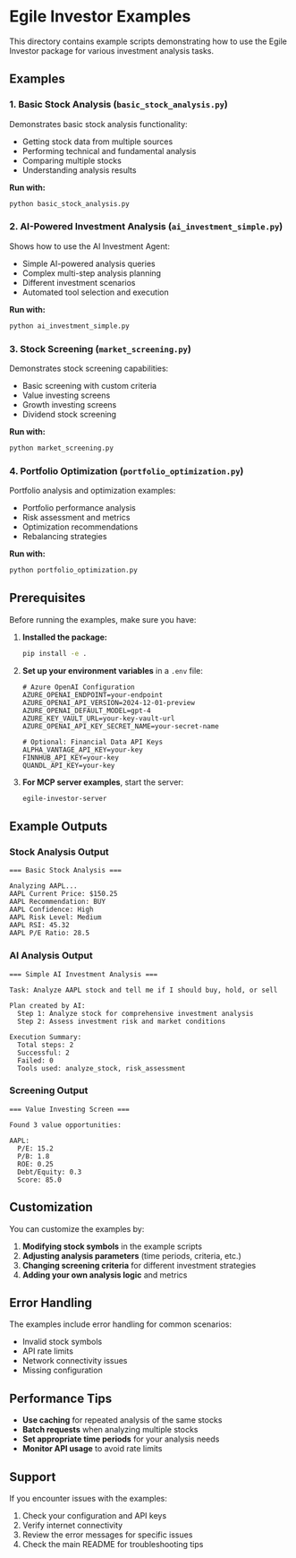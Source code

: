 # Egile Investor Examples

This directory contains example scripts demonstrating how to use the Egile Investor package for various investment analysis tasks.

## Examples

### 1. Basic Stock Analysis (`basic_stock_analysis.py`)
Demonstrates basic stock analysis functionality:
- Getting stock data from multiple sources
- Performing technical and fundamental analysis
- Comparing multiple stocks
- Understanding analysis results

**Run with:**
```bash
python basic_stock_analysis.py
```

### 2. AI-Powered Investment Analysis (`ai_investment_simple.py`)
Shows how to use the AI Investment Agent:
- Simple AI-powered analysis queries
- Complex multi-step analysis planning
- Different investment scenarios
- Automated tool selection and execution

**Run with:**
```bash
python ai_investment_simple.py
```

### 3. Stock Screening (`market_screening.py`)
Demonstrates stock screening capabilities:
- Basic screening with custom criteria
- Value investing screens
- Growth investing screens
- Dividend stock screening

**Run with:**
```bash
python market_screening.py
```

### 4. Portfolio Optimization (`portfolio_optimization.py`)
Portfolio analysis and optimization examples:
- Portfolio performance analysis
- Risk assessment and metrics
- Optimization recommendations
- Rebalancing strategies

**Run with:**
```bash
python portfolio_optimization.py
```

## Prerequisites

Before running the examples, make sure you have:

1. **Installed the package:**
   ```bash
   pip install -e .
   ```

2. **Set up your environment variables** in a `.env` file:
   ```env
   # Azure OpenAI Configuration
   AZURE_OPENAI_ENDPOINT=your-endpoint
   AZURE_OPENAI_API_VERSION=2024-12-01-preview
   AZURE_OPENAI_DEFAULT_MODEL=gpt-4
   AZURE_KEY_VAULT_URL=your-key-vault-url
   AZURE_OPENAI_API_KEY_SECRET_NAME=your-secret-name
   
   # Optional: Financial Data API Keys
   ALPHA_VANTAGE_API_KEY=your-key
   FINNHUB_API_KEY=your-key
   QUANDL_API_KEY=your-key
   ```

3. **For MCP server examples**, start the server:
   ```bash
   egile-investor-server
   ```

## Example Outputs

### Stock Analysis Output
```
=== Basic Stock Analysis ===

Analyzing AAPL...
AAPL Current Price: $150.25
AAPL Recommendation: BUY
AAPL Confidence: High
AAPL Risk Level: Medium
AAPL RSI: 45.32
AAPL P/E Ratio: 28.5
```

### AI Analysis Output
```
=== Simple AI Investment Analysis ===

Task: Analyze AAPL stock and tell me if I should buy, hold, or sell

Plan created by AI:
  Step 1: Analyze stock for comprehensive investment analysis
  Step 2: Assess investment risk and market conditions

Execution Summary:
  Total steps: 2
  Successful: 2
  Failed: 0
  Tools used: analyze_stock, risk_assessment
```

### Screening Output
```
=== Value Investing Screen ===

Found 3 value opportunities:

AAPL:
  P/E: 15.2
  P/B: 1.8
  ROE: 0.25
  Debt/Equity: 0.3
  Score: 85.0
```

## Customization

You can customize the examples by:

1. **Modifying stock symbols** in the example scripts
2. **Adjusting analysis parameters** (time periods, criteria, etc.)
3. **Changing screening criteria** for different investment strategies
4. **Adding your own analysis logic** and metrics

## Error Handling

The examples include error handling for common scenarios:
- Invalid stock symbols
- API rate limits
- Network connectivity issues
- Missing configuration

## Performance Tips

- **Use caching** for repeated analysis of the same stocks
- **Batch requests** when analyzing multiple stocks
- **Set appropriate time periods** for your analysis needs
- **Monitor API usage** to avoid rate limits

## Support

If you encounter issues with the examples:
1. Check your configuration and API keys
2. Verify internet connectivity
3. Review the error messages for specific issues
4. Check the main README for troubleshooting tips
